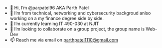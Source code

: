 - 👋 Hi, I’m @parpatel96 AKA Parth Patel
- 👀 I’m from technical, networking and cybersecurity backgroud anlso working on a my finance degree side by side.
- 🌱 I’m currently learning IT 490-030 at NJIT
- 💞️ I’m looking to collaborate on a group project, the group name is Web-Dev
- 📫 Reach me via email on parthpatel1110@gmail.com

<!---
parpatel96/parpatel96 is a ✨ special ✨ repository because its `README.md` (this file) appears on your GitHub profile.
You can click the Preview link to take a look at your changes.
--->
